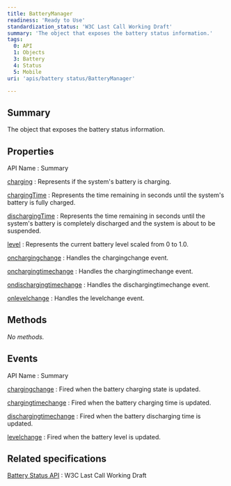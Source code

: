 ```yaml
---
title: BatteryManager
readiness: 'Ready to Use'
standardization_status: 'W3C Last Call Working Draft'
summary: 'The object that exposes the battery status information.'
tags:
  0: API
  1: Objects
  3: Battery
  4: Status
  5: Mobile
uri: 'apis/battery status/BatteryManager'

---
```

## Summary

The object that exposes the battery status information.

## Properties

API Name
:   Summary

[charging](/apis/battery_status/BatteryManager/charging)
:   Represents if the system's battery is charging.

[chargingTime](/apis/battery_status/BatteryManager/chargingTime)
:   Represents the time remaining in seconds until the system's battery is fully charged.

[dischargingTime](/apis/battery_status/BatteryManager/dischargingTime)
:   Represents the time remaining in seconds until the system's battery is completely discharged and the system is about to be suspended.

[level](/apis/battery_status/BatteryManager/level)
:   Represents the current battery level scaled from 0 to 1.0.

[onchargingchange](/apis/battery_status/BatteryManager/onchargingchange)
:   Handles the chargingchange event.

[onchargingtimechange](/apis/battery_status/BatteryManager/onchargingtimechange)
:   Handles the chargingtimechange event.

[ondischargingtimechange](/apis/battery_status/BatteryManager/ondischargingtimechange)
:   Handles the dischargingtimechange event.

[onlevelchange](/apis/battery_status/BatteryManager/onlevelchange)
:   Handles the levelchange event.

## Methods

*No methods.*

## Events

API Name
:   Summary

[chargingchange](/apis/battery_status/BatteryManager/chargingchange)
:   Fired when the battery charging state is updated.

[chargingtimechange](/apis/battery_status/BatteryManager/chargingtimechange)
:   Fired when the battery charging time is updated.

[dischargingtimechange](/apis/battery_status/BatteryManager/dischargingtimechange)
:   Fired when the battery discharging time is updated.

[levelchange](/apis/battery_status/BatteryManager/levelchange)
:   Fired when the battery level is updated.

## Related specifications

[Battery Status API](http://www.w3.org/TR/battery-status/)
:   W3C Last Call Working Draft

